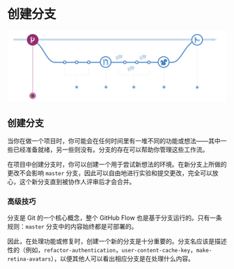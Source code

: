 # 创建分支

![](../.gitbook/assets/image.png)

## 创建分支

当你在做一个项目时，你可能会在任何时间里有一堆不同的功能或想法——其中一些已经准备就绪，另一些则没有。分支的存在可以帮助你管理这些工作流。

在项目中创建分支时，你可以创建一个用于尝试新想法的环境。在新分支上所做的更改不会影响 `master` 分支，因此可以自由地进行实验和提交更改，完全可以放心，这个新分支直到被协作人评审后才会合并。

### 高级技巧

分支是 Git 的一个核心概念，整个 GitHub Flow 也是基于分支运行的。只有一条规则：`master` 分支中的内容始终都是可部署的。

因此，在处理功能或修复时，创建一个新的分支是十分重要的。分支名应该是描述性的（例如，`refactor-authentication`，`user-content-cache-key`，`make-retina-avatars`），以便其他人可以看出相应分支是在处理什么内容。

